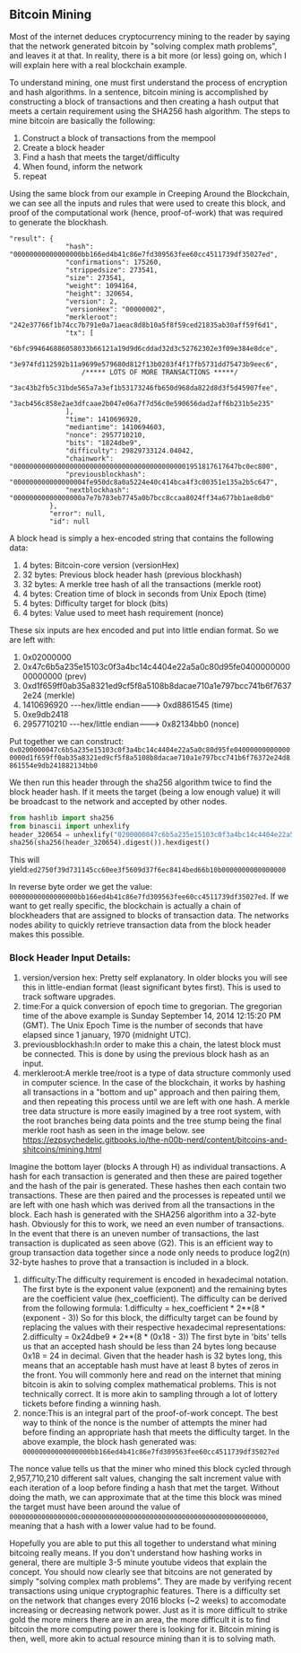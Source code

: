 ## Bitcoin Mining

Most of the internet deduces cryptocurrency mining to the reader by saying that the network generated bitcoin by "solving complex math problems", and leaves it at that. In reality, there is a bit more (or less) going on, which I will explain here with a real blockchain example.

To understand mining, one must first understand the process of encryption and hash algorithms. In a sentence, bitcoin mining is accomplished by constructing a block of transactions and then creating a hash output that meets a certain requirement using the SHA256 hash algorithm. The steps to mine bitcoin are basically the following:

1. Construct a block of transactions from the mempool
2. Create a block header
3. Find a hash that meets the target/difficulty
4. When found, inform the network
5. repeat

Using the same block from our example in Creeping Around the Blockchain, we can see all the inputs and rules that were used to create this block, and proof of the computational work (hence, proof-of-work) that was required to generate the blockhash.
```
"result": {
              "hash": "00000000000000000bb166ed4b41c86e7fd309563fee60cc4511739df35027ed",
              "confirmations": 175260,
              "strippedsize": 273541,
              "size": 273541,
              "weight": 1094164,
              "height": 320654,
              "version": 2,
              "versionHex": "00000002",
              "merkleroot": "242e37766f1b74cc7b791e0a71aeac8d8b10a5f8f59ced21835ab30aff59f6d1",
              "tx": [
                  "6bfc994646886058033b66121a19d9d6cddad32d3c52762302e3f09e384e8dce",
                  "3e974fd112592b11a9699e579680d812f13b0203f4f17fb5731dd75473b9eec6",
                  /***** LOTS OF MORE TRANSACTIONS *****/
                  "3ac43b2fb5c31bde565a7a3ef1b53173246fb650d968da822d8d3f5d45907fee",
                  "3acb456c858e2ae3dfcaae2b047e06a7f7d56c0e590656dad2aff6b231b5e235"
              ],
              "time": 1410696920,
              "mediantime": 1410694603,
              "nonce": 2957710210,
              "bits": "1824dbe9",
              "difficulty": 29829733124.04042,
              "chainwork": "00000000000000000000000000000000000000000001951817617647bc0ec800",
              "previousblockhash": "000000000000000004fe950dc8a0a5224e40c414bca4f3c00351e135a2b5c647",
              "nextblockhash": "00000000000000000a7e7b783eb7745a0b7bcc8ccaa8024ff34a677bb1ae8db0"
          },
          "error": null,
          "id": null
```
A block head is simply a hex-encoded string that contains the following data:

1. 4 bytes: Bitcoin-core version (versionHex)
2. 32 bytes: Previous block header hash (previous blockhash)
3. 32 bytes: A merkle tree hash of all the transactions (merkle root)
4. 4 bytes: Creation time of block in seconds from Unix Epoch (time)
5. 4 bytes: Difficulty target for block (bits)
6. 4 bytes: Value used to meet hash requirement (nonce)

These six inputs are hex encoded and put into little endian format. So we are left with:

1. 0x02000000
2. 0x47c6b5a235e15103c0f3a4bc14c4404e22a5a0c80d95fe040000000000000000 (prev)
3. 0xd1f659ff0ab35a8321ed9cf5f8a5108b8dacae710a1e797bcc741b6f76372e24 (merkle)
4. 1410696920 ---hex/little endian---> 0xd8861545 ‭(time)
5. 0xe9db2418
6. 2957710210 ---hex/little endian---> ‭0x82134bb0 (nonce)

Put together we can construct: 
`0x0200000047c6b5a235e15103c0f3a4bc14c4404e22a5a0c80d95fe040000000000000000d1f659ff0ab35a8321ed9cf5f8a5108b8dacae710a1e797bcc741b6f76372e24d8861554e9db241882134bb0`

We then run this header through the sha256 algorithm twice to find the block header hash. If it meets the target (being a low enough value) it will be broadcast to the network and accepted by other nodes.
```python
from hashlib import sha256
from binascii import unhexlify
header_320654 = unhexlify("0200000047c6b5a235e15103c0f3a4bc14c4404e22a5a0c80d95fe040000000000000000d1f659ff0ab35a8321ed9cf5f8a5108b8dacae710a1e797bcc741b6f76372e24d8861554e9db241882134bb0")
sha256(sha256(header_320654).digest()).hexdigest()
```
This will yield:`ed2750f39d731145cc60ee3f5609d37f6ec8414bed66b10b0000000000000000`
          
In reverse byte order we get the value: `00000000000000000bb166ed4b41c86e7fd309563fee60cc4511739df35027ed`.
If we want to get really specific, the blockchain is actually a chain of blockheaders that are assigned to blocks of transaction data. The networks nodes ability to quickly retrieve transaction data from the block header makes this possible.

### Block Header Input Details:

1. version/version hex: Pretty self explanatory. In older blocks you will see this in little-endian format (least significant bytes first). This is used to track software upgrades.
2. time:For a quick conversion of epoch time to gregorian. The gregorian time of the above example is Sunday September 14, 2014 12:15:20 PM (GMT). The Unix Epoch Time is the number of seconds that have elapsed since 1 january, 1970 (midnight UTC).
3. previousblockhash:In order to make this a chain, the latest block must be connected. This is done by using the previous block hash as an input.
4. merkleroot:A merkle tree/root is a type of data structure commonly used in computer science. In the case of the blockchain, it works by hashing all transactions in a "bottom and up" approach and then pairing them, and then repeating this process until we are left with one hash. A merkle tree data structure is more easily imagined by a tree root system, with the root branches being data points and the tree stump being the final merkle root hash as seen in the image below.
    see https://ezpsychedelic.gitbooks.io/the-n00b-nerd/content/bitcoins-and-shitcoins/mining.html
    
Imagine the bottom layer (blocks A through H) as individual transactions. A hash for each transaction is generated and then these are paired together and the hash of the pair is generated. These hashes then each contain two transactions. These are then paired and the processes is repeated until we are left with one hash which was derived from all the transactions in the block. Each hash is generated with the SHA256 algorithm into a 32-byte hash.
Obviously for this to work, we need an even number of transactions. In the event that there is an uneven number of transactions, the last transaction is duplicated as seen above (G2).
This is an efficient way to group transaction data together since a node only needs to produce log2(n) 32-byte hashes to prove that a transaction is included in a block.
1. difficulty:The difficulty requirement is encoded in hexadecimal notation. The first byte is the exponent value (exponent) and the remaining bytes are the coefficient value (hex_coefficient). The difficulty can be derived from the following formula:
   1.difficulty = hex_coefficient * 2**(8 * (exponent - 3))
So for this block, the difficulty target can be found by replacing the values with their respective hexadecimal representations:
   2.difficulty = 0x24dbe9 * 2**(8 * (0x18 - 3))
The first byte in 'bits' tells us that an accepted hash should be less than 24 bytes long because 0x18 = 24 in decimal. Given that the header hash is 32 bytes long, this means that an acceptable hash must have at least 8 bytes of zeros in the front. You will commonly here and read on the internet that mining bitcoin is akin to solving complex mathematical problems. This is not technically correct. It is more akin to sampling through a lot of lottery tickets before finding a winning hash.
2. nonce:This is an integral part of the proof-of-work concept. The best way to think of the nonce is the number of attempts the miner had before finding an appropriate hash that meets the difficulty target. In the above example, the block hash generated was: `00000000000000000bb166ed4b41c86e7fd309563fee60cc4511739df35027ed`

The nonce value tells us that the miner who mined this block cycled through 2,957,710,210 different salt values, changing the salt increment value with each iteration of a loop before finding a hash that met the target. Without doing the math, we can approximate that at the time this block was mined the target must have been around the value of `00000000000000000c0000000000000000000000000000000000000000000000`, meaning that a hash with a lower value had to be found.

Hopefully you are able to put this all together to understand what mining bitcoing really means. If you don't understand how hashing works in general, there are multiple 3-5 minute youtube videos that explain the concept. You should now clearly see that bitcoins are not generated by simply "solving complex math problems". They are made by verifying recent transactions using unique cryptographic features. There is a difficulty set on the network that changes every 2016 blocks (~2 weeks) to accomodate increasing or decreasing network power. Just as it is more difficult to strike gold the more miners there are in an area, the more difficult it is to find bitcoin the more computing power there is looking for it. Bitcoin mining is then, well, more akin to actual resource mining than it is to solving math.
